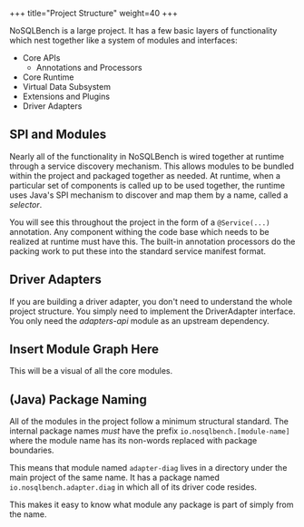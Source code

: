 +++
title="Project Structure"
weight=40
+++

NoSQLBench is a large project. It has a few basic layers of functionality which nest together
like a system of modules and interfaces:


* Core APIs
  * Annotations and Processors
* Core Runtime
* Virtual Data Subsystem
* Extensions and Plugins
* Driver Adapters

## SPI and Modules

Nearly all of the functionality in NoSQLBench is wired together at runtime through a service 
discovery mechanism. This allows modules to be bundled within the project and packaged together 
as needed. At runtime, when a particular set of components is called up to be used together, the 
runtime uses Java's SPI mechanism to discover and map them by a name, called a *selector*.

You will see this throughout the project in the form of a `@Service(...)` annotation. Any 
component withing the code base which needs to be realized at runtime must have this. The 
built-in annotation processors do the packing work to put these into the standard service manifest 
format.

## Driver Adapters

If you are building a driver adapter, you don't need to understand the whole project structure. 
You simply need to implement the DriverAdapter interface. You only need the *adapters-api* 
module as an upstream dependency.

## Insert Module Graph Here

This will be a visual of all the core modules.

## (Java) Package Naming

All of the modules in the project follow a minimum structural standard. The internal package 
names *must* have the prefix `io.nosqlbench.[module-name]` where the module name has its 
non-words replaced with package boundaries.

This means that module named `adapter-diag` lives in a directory under the main project of the 
same name. It has a package named `io.nosqlbench.adapter.diag` in which all of its driver code 
resides.

This makes it easy to know what module any package is part of simply from the name.
